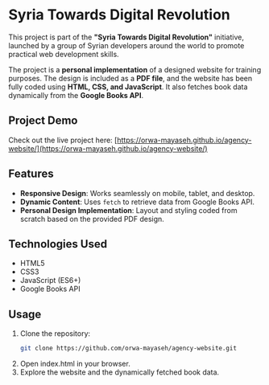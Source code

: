 # Syria Towards Digital Revolution

This project is part of the **"Syria Towards Digital Revolution"** initiative, launched by a group of Syrian developers around the world to promote practical web development skills.

The project is a **personal implementation** of a designed website for training purposes. The design is included as a **PDF file**, and the website has been fully coded using **HTML, CSS, and JavaScript**. It also fetches book data dynamically from the **Google Books API**.

## Project Demo

Check out the live project here: [https://orwa-mayaseh.github.io/agency-website/](https://orwa-mayaseh.github.io/agency-website/)

## Features

- **Responsive Design**: Works seamlessly on mobile, tablet, and desktop.
- **Dynamic Content**: Uses `fetch` to retrieve data from Google Books API.
- **Personal Design Implementation**: Layout and styling coded from scratch based on the provided PDF design.

## Technologies Used

- HTML5
- CSS3
- JavaScript (ES6+)
- Google Books API

## Usage

1. Clone the repository:
   ```bash
   git clone https://github.com/orwa-mayaseh/agency-website.git
2. Open index.html in your browser.
3. Explore the website and the dynamically fetched book data.
